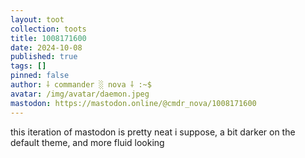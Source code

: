 ```yaml
---
layout: toot
collection: toots
title: 1008171600
date: 2024-10-08
published: true
tags: []
pinned: false
author: ⸸ commander ░ nova ⸸ :~$
avatar: /img/avatar/daemon.jpeg
mastodon: https://mastodon.online/@cmdr_nova/1008171600
---
```


this iteration of mastodon is pretty neat i suppose, a bit darker on the default theme, and more fluid looking
